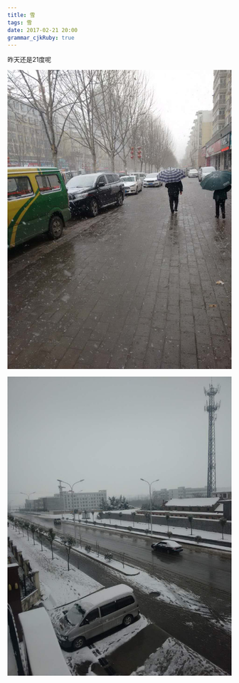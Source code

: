 ```yaml
---
title: 雪
tags: 雪
date: 2017-02-21 20:00
grammar_cjkRuby: true
---
```

昨天还是21度呢

![enter description here][1]


![enter description here][2]


  [1]: /img/7.jpg
  [2]: /img/8.jpg